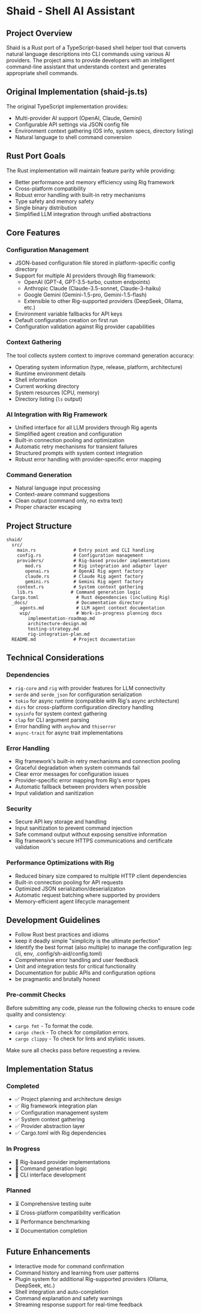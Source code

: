 # Shaid - Shell AI Assistant

## Project Overview

Shaid is a Rust port of a TypeScript-based shell helper tool that converts natural language descriptions into CLI commands using various AI providers. The project aims to provide developers with an intelligent command-line assistant that understands context and generates appropriate shell commands.

## Original Implementation (shaid-js.ts)

The original TypeScript implementation provides:
- Multi-provider AI support (OpenAI, Claude, Gemini)
- Configurable API settings via JSON config file
- Environment context gathering (OS info, system specs, directory listing)
- Natural language to shell command conversion

## Rust Port Goals

The Rust implementation will maintain feature parity while providing:
- Better performance and memory efficiency using Rig framework
- Cross-platform compatibility
- Robust error handling with built-in retry mechanisms
- Type safety and memory safety
- Single binary distribution
- Simplified LLM integration through unified abstractions

## Core Features

### Configuration Management
- JSON-based configuration file stored in platform-specific config directory
- Support for multiple AI providers through Rig framework:
  - OpenAI (GPT-4, GPT-3.5-turbo, custom endpoints)
  - Anthropic Claude (Claude-3.5-sonnet, Claude-3-haiku)
  - Google Gemini (Gemini-1.5-pro, Gemini-1.5-flash)
  - Extensible to other Rig-supported providers (DeepSeek, Ollama, etc.)
- Environment variable fallbacks for API keys
- Default configuration creation on first run
- Configuration validation against Rig provider capabilities

### Context Gathering
The tool collects system context to improve command generation accuracy:
- Operating system information (type, release, platform, architecture)
- Runtime environment details
- Shell information
- Current working directory
- System resources (CPU, memory)
- Directory listing (`ls` output)

### AI Integration with Rig Framework
- Unified interface for all LLM providers through Rig agents
- Simplified agent creation and configuration
- Built-in connection pooling and optimization
- Automatic retry mechanisms for transient failures
- Structured prompts with system context integration
- Robust error handling with provider-specific error mapping

### Command Generation
- Natural language input processing
- Context-aware command suggestions
- Clean output (command only, no extra text)
- Proper character escaping

## Project Structure

```
shaid/
  src/
    main.rs              # Entry point and CLI handling
    config.rs            # Configuration management
    providers/           # Rig-based provider implementations
       mod.rs            # Rig integration and adapter layer
       openai.rs         # OpenAI Rig agent factory
       claude.rs         # Claude Rig agent factory
       gemini.rs         # Gemini Rig agent factory
    context.rs           # System context gathering
    lib.rs              # Command generation logic
  Cargo.toml              # Rust dependencies (including Rig)
  _docs/                  # Documentation directory
     agents.md            # LLM agent context documentation
     wip/                 # Work-in-progress planning docs
        implementation-roadmap.md
        architecture-design.md
        testing-strategy.md
        rig-integration-plan.md
  README.md              # Project documentation
```

## Technical Considerations

### Dependencies
- `rig-core` and `rig` with provider features for LLM connectivity
- `serde` and `serde_json` for configuration serialization
- `tokio` for async runtime (compatible with Rig's async architecture)
- `dirs` for cross-platform configuration directory handling
- `sysinfo` for system context gathering
- `clap` for CLI argument parsing
- Error handling with `anyhow` and `thiserror`
- `async-trait` for async trait implementations

### Error Handling
- Rig framework's built-in retry mechanisms and connection pooling
- Graceful degradation when system commands fail
- Clear error messages for configuration issues
- Provider-specific error mapping from Rig's error types
- Automatic fallback between providers when possible
- Input validation and sanitization

### Security
- Secure API key storage and handling
- Input sanitization to prevent command injection
- Safe command output without exposing sensitive information
- Rig framework's secure HTTPS communications and certificate validation

### Performance Optimizations with Rig
- Reduced binary size compared to multiple HTTP client dependencies
- Built-in connection pooling for API requests
- Optimized JSON serialization/deserialization
- Automatic request batching where supported by providers
- Memory-efficient agent lifecycle management

## Development Guidelines

- Follow Rust best practices and idioms
- keep it deadly simple "simplicity is the ultimate perfection"
- Identify the best format (also multiple) to manage the configuration (eg: cli, env, .config/sh-aid/config.toml)
- Comprehensive error handling and user feedback
- Unit and integration tests for critical functionality
- Documentation for public APIs and configuration options
- be pragmantic and brutally honest

### Pre-commit Checks
Before submitting any code, please run the following checks to ensure code quality and consistency:
- `cargo fmt` - To format the code.
- `cargo check` - To check for compilation errors.
- `cargo clippy` - To check for lints and stylistic issues.

Make sure all checks pass before requesting a review.

## Implementation Status

### Completed
- ✅ Project planning and architecture design
- ✅ Rig framework integration plan
- ✅ Configuration management system
- ✅ System context gathering
- ✅ Provider abstraction layer
- ✅ Cargo.toml with Rig dependencies

### In Progress
- 🔄 Rig-based provider implementations
- 🔄 Command generation logic
- 🔄 CLI interface development

### Planned
- ⏳ Comprehensive testing suite
- ⏳ Cross-platform compatibility verification
- ⏳ Performance benchmarking
- ⏳ Documentation completion

## Future Enhancements

- Interactive mode for command confirmation
- Command history and learning from user patterns
- Plugin system for additional Rig-supported providers (Ollama, DeepSeek, etc.)
- Shell integration and auto-completion
- Command explanation and safety warnings
- Streaming response support for real-time feedback

